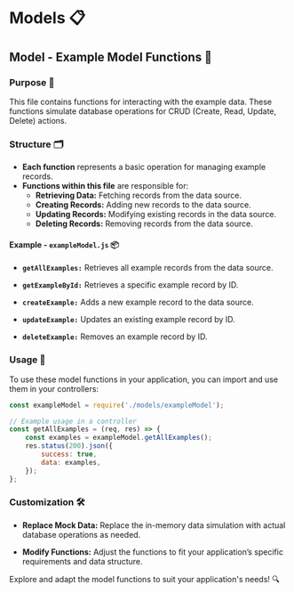 # Models 📋

## Model - Example Model Functions 🧠

### Purpose 🎯

This file contains functions for interacting with the example data. These functions simulate database operations for CRUD (Create, Read, Update, Delete) actions.

### Structure 🗂️

- **Each function** represents a basic operation for managing example records.
- **Functions within this file** are responsible for:
  - **Retrieving Data:** Fetching records from the data source.
  - **Creating Records:** Adding new records to the data source.
  - **Updating Records:** Modifying existing records in the data source.
  - **Deleting Records:** Removing records from the data source.

#### Example - `exampleModel.js` 📦

- **`getAllExamples:`** Retrieves all example records from the data source.

- **`getExampleById:`** Retrieves a specific example record by ID.

- **`createExample:`** Adds a new example record to the data source.

- **`updateExample:`** Updates an existing example record by ID.

- **`deleteExample:`** Removes an example record by ID.

### Usage 🚀

To use these model functions in your application, you can import and use them in your controllers:

```javascript
const exampleModel = require('./models/exampleModel');

// Example usage in a controller
const getAllExamples = (req, res) => {
	const examples = exampleModel.getAllExamples();
	res.status(200).json({
		success: true,
		data: examples,
	});
};
```

### Customization 🛠️

- **Replace Mock Data:** Replace the in-memory data simulation with actual database operations as needed.

- **Modify Functions:** Adjust the functions to fit your application’s specific requirements and data structure.

Explore and adapt the model functions to suit your application's needs! 🔍
